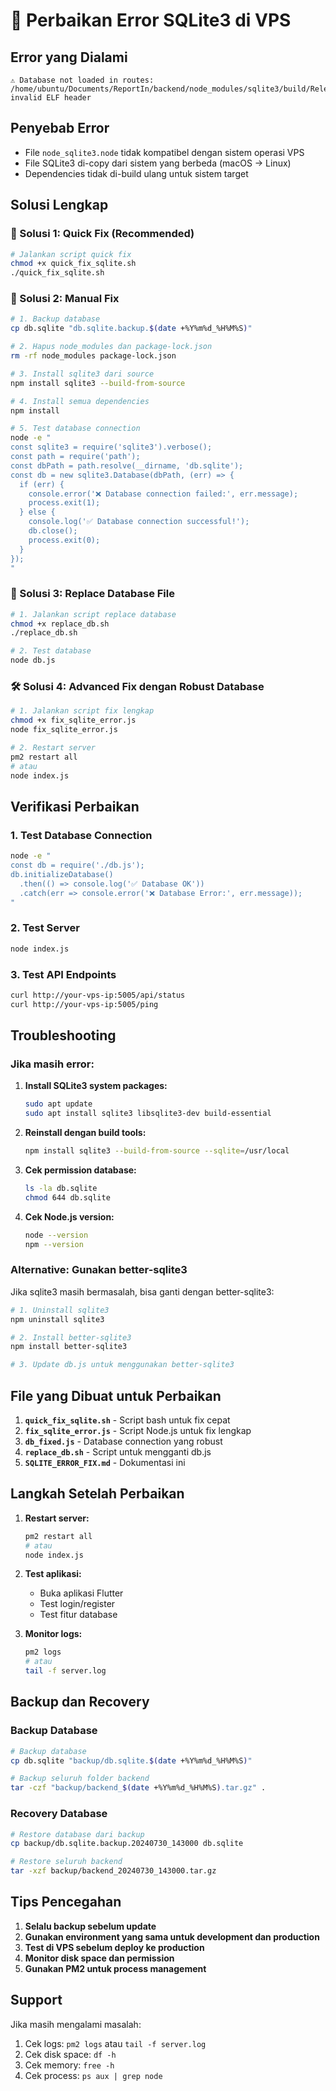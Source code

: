 # 🔧 Perbaikan Error SQLite3 di VPS

## Error yang Dialami
```
⚠️ Database not loaded in routes: /home/ubuntu/Documents/ReportIn/backend/node_modules/sqlite3/build/Release/node_sqlite3.node: invalid ELF header
```

## Penyebab Error
- File `node_sqlite3.node` tidak kompatibel dengan sistem operasi VPS
- File SQLite3 di-copy dari sistem yang berbeda (macOS → Linux)
- Dependencies tidak di-build ulang untuk sistem target

## Solusi Lengkap

### 🚀 Solusi 1: Quick Fix (Recommended)
```bash
# Jalankan script quick fix
chmod +x quick_fix_sqlite.sh
./quick_fix_sqlite.sh
```

### 🔧 Solusi 2: Manual Fix
```bash
# 1. Backup database
cp db.sqlite "db.sqlite.backup.$(date +%Y%m%d_%H%M%S)"

# 2. Hapus node_modules dan package-lock.json
rm -rf node_modules package-lock.json

# 3. Install sqlite3 dari source
npm install sqlite3 --build-from-source

# 4. Install semua dependencies
npm install

# 5. Test database connection
node -e "
const sqlite3 = require('sqlite3').verbose();
const path = require('path');
const dbPath = path.resolve(__dirname, 'db.sqlite');
const db = new sqlite3.Database(dbPath, (err) => {
  if (err) {
    console.error('❌ Database connection failed:', err.message);
    process.exit(1);
  } else {
    console.log('✅ Database connection successful!');
    db.close();
    process.exit(0);
  }
});
"
```

### 🔄 Solusi 3: Replace Database File
```bash
# 1. Jalankan script replace database
chmod +x replace_db.sh
./replace_db.sh

# 2. Test database
node db.js
```

### 🛠️ Solusi 4: Advanced Fix dengan Robust Database
```bash
# 1. Jalankan script fix lengkap
chmod +x fix_sqlite_error.js
node fix_sqlite_error.js

# 2. Restart server
pm2 restart all
# atau
node index.js
```

## Verifikasi Perbaikan

### 1. Test Database Connection
```bash
node -e "
const db = require('./db.js');
db.initializeDatabase()
  .then(() => console.log('✅ Database OK'))
  .catch(err => console.error('❌ Database Error:', err.message));
"
```

### 2. Test Server
```bash
node index.js
```

### 3. Test API Endpoints
```bash
curl http://your-vps-ip:5005/api/status
curl http://your-vps-ip:5005/ping
```

## Troubleshooting

### Jika masih error:
1. **Install SQLite3 system packages:**
   ```bash
   sudo apt update
   sudo apt install sqlite3 libsqlite3-dev build-essential
   ```

2. **Reinstall dengan build tools:**
   ```bash
   npm install sqlite3 --build-from-source --sqlite=/usr/local
   ```

3. **Cek permission database:**
   ```bash
   ls -la db.sqlite
   chmod 644 db.sqlite
   ```

4. **Cek Node.js version:**
   ```bash
   node --version
   npm --version
   ```

### Alternative: Gunakan better-sqlite3
Jika sqlite3 masih bermasalah, bisa ganti dengan better-sqlite3:

```bash
# 1. Uninstall sqlite3
npm uninstall sqlite3

# 2. Install better-sqlite3
npm install better-sqlite3

# 3. Update db.js untuk menggunakan better-sqlite3
```

## File yang Dibuat untuk Perbaikan

1. **`quick_fix_sqlite.sh`** - Script bash untuk fix cepat
2. **`fix_sqlite_error.js`** - Script Node.js untuk fix lengkap
3. **`db_fixed.js`** - Database connection yang robust
4. **`replace_db.sh`** - Script untuk mengganti db.js
5. **`SQLITE_ERROR_FIX.md`** - Dokumentasi ini

## Langkah Setelah Perbaikan

1. **Restart server:**
   ```bash
   pm2 restart all
   # atau
   node index.js
   ```

2. **Test aplikasi:**
   - Buka aplikasi Flutter
   - Test login/register
   - Test fitur database

3. **Monitor logs:**
   ```bash
   pm2 logs
   # atau
   tail -f server.log
   ```

## Backup dan Recovery

### Backup Database
```bash
# Backup database
cp db.sqlite "backup/db.sqlite.$(date +%Y%m%d_%H%M%S)"

# Backup seluruh folder backend
tar -czf "backup/backend_$(date +%Y%m%d_%H%M%S).tar.gz" .
```

### Recovery Database
```bash
# Restore database dari backup
cp backup/db.sqlite.backup.20240730_143000 db.sqlite

# Restore seluruh backend
tar -xzf backup/backend_20240730_143000.tar.gz
```

## Tips Pencegahan

1. **Selalu backup sebelum update**
2. **Gunakan environment yang sama untuk development dan production**
3. **Test di VPS sebelum deploy ke production**
4. **Monitor disk space dan permission**
5. **Gunakan PM2 untuk process management**

## Support

Jika masih mengalami masalah:
1. Cek logs: `pm2 logs` atau `tail -f server.log`
2. Cek disk space: `df -h`
3. Cek memory: `free -h`
4. Cek process: `ps aux | grep node` 